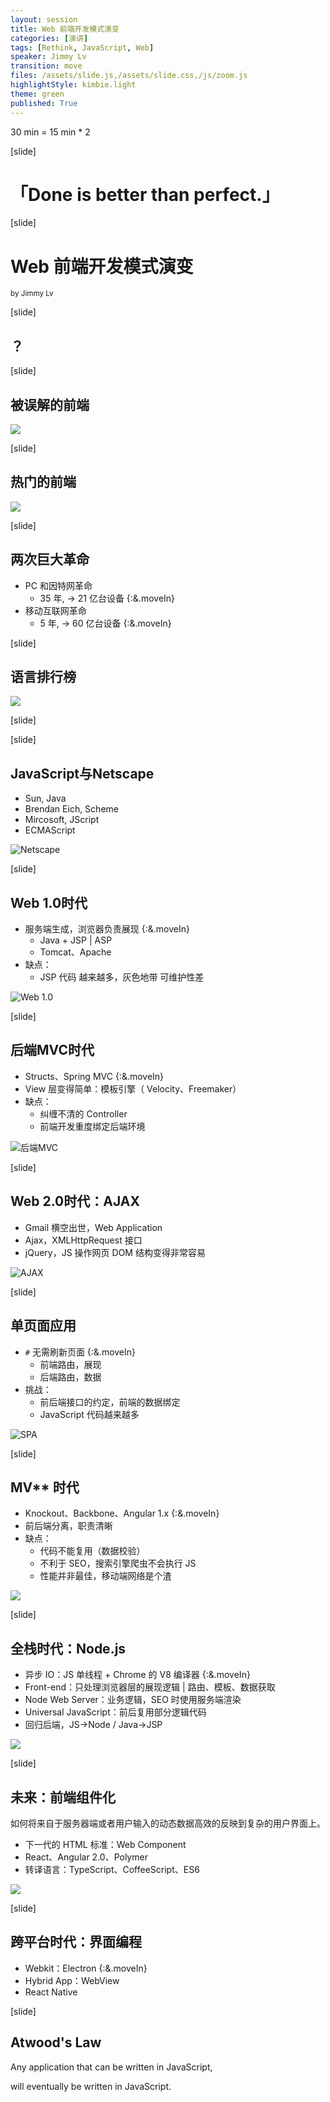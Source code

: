 ```yaml
---
layout: session
title: Web 前端开发模式演变
categories: [演讲]
tags: [Rethink, JavaScript, Web]
speaker: Jimmy Lv
transition: move
files: /assets/slide.js,/assets/slide.css,/js/zoom.js
highlightStyle: kimbie.light
theme: green
published: True
---
```


30 min = 15 min * 2

[slide]
# 「Done is better than perfect.」

[slide]
# Web 前端开发模式演变
<small>by Jimmy Lv</small>

[slide]

## ？

[slide]

## 被误解的前端

![](https://raw.githubusercontent.com/JimmyLv/images/master/css.jpeg)

[slide]

## 热门的前端

![](https://raw.githubusercontent.com/JimmyLv/images/master/money.png)

[slide]

## 两次巨大革命

- PC 和因特网革命
    + 35 年, -> 21 亿台设备 {:&.moveIn}
- 移动互联网革命
    + 5 年, -> 60 亿台设备 {:&.moveIn}

[slide]

## 语言排行榜

![](https://raw.githubusercontent.com/JimmyLv/images/master/hot_language.jpg)

[slide]


[slide]

## JavaScript与Netscape

- Sun, Java 
- Brendan Eich, Scheme 
- Mircosoft, JScript
- ECMAScript

![Netscape](http://image.beekka.com/blog/201106/bg2011062401.jpg)

[slide]

## Web 1.0时代

- 服务端生成，浏览器负责展现 {:&.moveIn}
    - Java + JSP | ASP
    - Tomcat、Apache
- 缺点：
    + JSP 代码 越来越多，灰色地带 可维护性差

![Web 1.0](https://camo.githubusercontent.com/90850e93b917cd3c958dff1c7d0197f819167343/687474703a2f2f696d672e68622e616963646e2e636f6d2f63333639616163633864613338616638653432326664323935313438633537643162353831376666666335362d4f636250646c5f6677363538)

[slide]

## 后端MVC时代

-  Structs、Spring MVC {:&.moveIn}
-  View 层变得简单：模板引擎（ Velocity、Freemaker）
-  缺点：
    *  纠缠不清的 Controller
    *  前端开发重度绑定后端环境

![后端MVC](https://camo.githubusercontent.com/b9e16b0b3ff3361a481badaca7d408e8fa6b404f/687474703a2f2f696d672e68622e616963646e2e636f6d2f3961366266353237646162626462396237393563353862306237616636633761313864653963653331316136312d3975697578545f6677363538)

[slide]

## Web 2.0时代：AJAX

- Gmail 横空出世，Web Application 
- Ajax，XMLHttpRequest 接口
- jQuery，JS 操作网页 DOM 结构变得非常容易

![AJAX](https://camo.githubusercontent.com/d0098546c9fa01b443c16ff1953c90aa9056955b/687474703a2f2f696d672e68622e616963646e2e636f6d2f3932393766646337336438336632373764343439633932313933613361663432386464633064343431316366392d6e31445936465f6677363538)

[slide]

## 单页面应用

- `#` 无需刷新页面 {:&.moveIn}
    + 前端路由，展现
    + 后端路由，数据
- 挑战：
    + 前后端接口的约定，前端的数据绑定
    + JavaScript 代码越来越多

![SPA](https://camo.githubusercontent.com/f064bc7a5b06ea9a39cf039a5dec0ca6675141ff/687474703a2f2f696d672e68622e616963646e2e636f6d2f3135383839323134336263363430333364323264643865643765373533366537316530373063346131336335372d6850673150635f6677363538)

[slide]

## MV** 时代

- Knockout、Backbone、Angular 1.x {:&.moveIn}
- 前后端分离，职责清晰
- 缺点：
    - 代码不能复用（数据校验）
    - 不利于 SEO，搜索引擎爬虫不会执行 JS
    - 性能并非最佳，移动端网络是个渣

![](https://camo.githubusercontent.com/2ab0e0e247dfae7b74760b7d57056a680204874d/687474703a2f2f696d672e68622e616963646e2e636f6d2f3536663463656530653663376166363165323464626633316534626531376631343264353930326331313039612d42637852696d5f6677363538)

[slide]

## 全栈时代：Node.js

- 异步 IO：JS 单线程 + Chrome 的 V8 编译器 {:&.moveIn}
- Front-end：只处理浏览器层的展现逻辑 | 路由、模板、数据获取
- Node Web Server：业务逻辑，SEO 时使用服务端渲染
- Universal JavaScript：前后复用部分逻辑代码
- 回归后端，JS->Node / Java->JSP

![](http://assets.toptal.io/uploads/blog/image/25/toptal-blog-image-1374849974023.png)

[slide]

## 未来：前端组件化

如何将来自于服务器端或者用户输入的动态数据高效的反映到复杂的用户界面上。

- 下一代的 HTML 标准：Web Component
- React、Angular 2.0、Polymer
- 转译语言：TypeScript、CoffeeScript、ES6

![](https://github.com/fouber/blog/raw/master/201508/assets/modular-component.png)

[slide]

## 跨平台时代：界面编程

- Webkit：Electron {:&.moveIn}
- Hybrid App：WebView
- React Native

[slide]

## Atwood's Law

Any application that can be written in JavaScript, 

will eventually be written in JavaScript.
